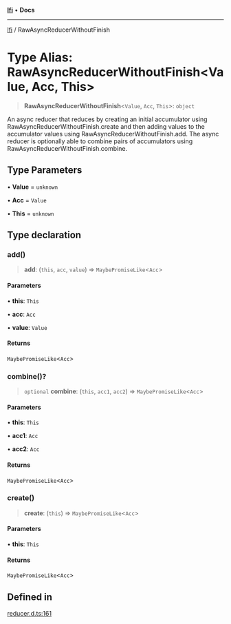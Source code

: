 [**lfi**](../readme.md) • **Docs**

***

[lfi](../globals.md) / RawAsyncReducerWithoutFinish

# Type Alias: RawAsyncReducerWithoutFinish\<Value, Acc, This\>

> **RawAsyncReducerWithoutFinish**\<`Value`, `Acc`, `This`\>: `object`

An async reducer that reduces by creating an initial accumulator using
RawAsyncReducerWithoutFinish.create and then adding values to the
accumulator values using RawAsyncReducerWithoutFinish.add. The async
reducer is optionally able to combine pairs of accumulators using
RawAsyncReducerWithoutFinish.combine.

## Type Parameters

• **Value** = `unknown`

• **Acc** = `Value`

• **This** = `unknown`

## Type declaration

### add()

> **add**: (`this`, `acc`, `value`) => `MaybePromiseLike`\<`Acc`\>

#### Parameters

• **this**: `This`

• **acc**: `Acc`

• **value**: `Value`

#### Returns

`MaybePromiseLike`\<`Acc`\>

### combine()?

> `optional` **combine**: (`this`, `acc1`, `acc2`) => `MaybePromiseLike`\<`Acc`\>

#### Parameters

• **this**: `This`

• **acc1**: `Acc`

• **acc2**: `Acc`

#### Returns

`MaybePromiseLike`\<`Acc`\>

### create()

> **create**: (`this`) => `MaybePromiseLike`\<`Acc`\>

#### Parameters

• **this**: `This`

#### Returns

`MaybePromiseLike`\<`Acc`\>

## Defined in

[reducer.d.ts:161](https://github.com/TomerAberbach/lfi/blob/d7a0f90dd72245d6efd6bd97c58a78b3f3028f25/src/operations/reducer.d.ts#L161)
